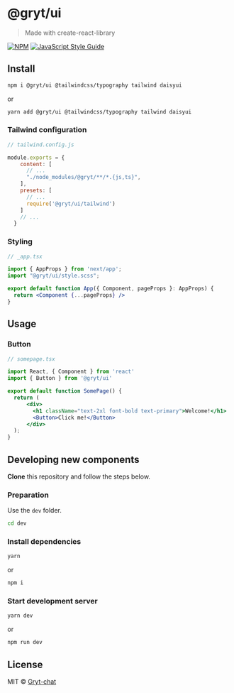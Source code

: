 # @gryt/ui

> Made with create-react-library

[![NPM](https://img.shields.io/npm/v/@gryt/ui.svg)](https://www.npmjs.com/package/@gryt/ui) [![JavaScript Style Guide](https://img.shields.io/badge/code_style-typescript_eslint-darkblue.svg)](https://typescript-eslint.io/)

## Install

```bash
npm i @gryt/ui @tailwindcss/typography tailwind daisyui
```
or
```bash
yarn add @gryt/ui @tailwindcss/typography tailwind daisyui
```

### Tailwind configuration

```js
// tailwind.config.js

module.exports = {
    content: [
      // ...
      "./node_modules/@gryt/**/*.{js,ts}",
    ],
    presets: [
      // ...
      require('@gryt/ui/tailwind')
    ]
    // ...
  }
```

### Styling

```jsx
// _app.tsx

import { AppProps } from 'next/app';
import "@gryt/ui/style.scss";

export default function App({ Component, pageProps }: AppProps) {
  return <Component {...pageProps} />
}
```

## Usage

### Button

```jsx
// somepage.tsx

import React, { Component } from 'react'
import { Button } from '@gryt/ui'

export default function SomePage() {
  return (
      <div>
        <h1 className="text-2xl font-bold text-primary">Welcome!</h1>
        <Button>Click me!</Button>
      </div>
  );
}
```

## Developing new components

**Clone** this repository and follow the steps below.

### Preparation

Use the `dev` folder.

```sh
cd dev
```

### Install dependencies

```sh
yarn
```

or

```sh
npm i
```

### Start development server

```sh
yarn dev
```

or

```sh
npm run dev
```

## License

MIT © [Gryt-chat](https://github.com/Gryt-chat)
